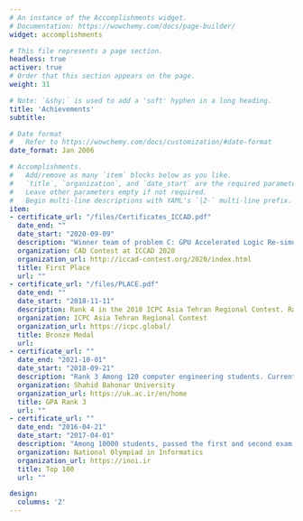 ```yaml
---
# An instance of the Accomplishments widget.
# Documentation: https://wowchemy.com/docs/page-builder/
widget: accomplishments

# This file represents a page section.
headless: true
activer: true
# Order that this section appears on the page.
weight: 31

# Note: `&shy;` is used to add a 'soft' hyphen in a long heading.
title: 'Achievements'
subtitle:

# Date format
#   Refer to https://wowchemy.com/docs/customization/#date-format
date_format: Jan 2006

# Accomplishments.
#   Add/remove as many `item` blocks below as you like.
#   `title`, `organization`, and `date_start` are the required parameters.
#   Leave other parameters empty if not required.
#   Begin multi-line descriptions with YAML's `|2-` multi-line prefix.
item:
- certificate_url: "/files/Certificates_ICCAD.pdf"
  date_end: ""
  date_start: "2020-09-09"
  description: "Winner team of problem C: GPU Accelerated Logic Re-simulation."
  organization: CAD Contest at ICCAD 2020
  organization_url: http://iccad-contest.org/2020/index.html
  title: First Place
  url: ""
- certificate_url: "/files/PLACE.pdf"
  date_end: ""
  date_start: "2018-11-11"
  description: Rank 4 in the 2018 ICPC Asia Tehran Regional Contest. Rank 1 in Asia Tehran Internet Online Programming Contest.
  organization: ICPC Asia Tehran Regional Contest
  organization_url: https://icpc.global/
  title: Bronze Medal
  url: 
- certificate_url: ""
  date_end: "2021-10-01"
  date_start: "2018-09-21"
  description: "Rank 3 Among 120 computer engineering students. Current GPA: 18.58/20"
  organization: Shahid Bahonar University
  organization_url: https://uk.ac.ir/en/home
  title: GPA Rank 3
  url: ""
- certificate_url: ""
  date_end: "2016-04-21"
  date_start: "2017-04-01"
  description: "Among 10000 students, passed the first and second exam."
  organization: National Olympiad in Informatics
  organization_url: https://inoi.ir
  title: Top 100
  url: ""

design:
  columns: '2' 
---
```

